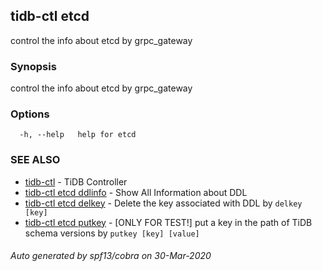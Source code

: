 ## tidb-ctl etcd

control the info about etcd by grpc_gateway

### Synopsis

control the info about etcd by grpc_gateway

### Options

```
  -h, --help   help for etcd
```

### SEE ALSO

* [tidb-ctl](tidb-ctl.md)	 - TiDB Controller
* [tidb-ctl etcd ddlinfo](tidb-ctl_etcd_ddlinfo.md)	 - Show All Information about DDL
* [tidb-ctl etcd delkey](tidb-ctl_etcd_delkey.md)	 - Delete the key associated with DDL by `delkey [key]`
* [tidb-ctl etcd putkey](tidb-ctl_etcd_putkey.md)	 - [ONLY FOR TEST!] put a key in the path of TiDB schema versions by `putkey [key] [value]`

###### Auto generated by spf13/cobra on 30-Mar-2020

